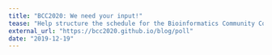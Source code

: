 ```yaml
---
title: "BCC2020: We need your input!"
tease: "Help structure the schedule for the Bioinformatics Community Conference 2020"
external_url: "https://bcc2020.github.io/blog/poll"
date: "2019-12-19"
---
```


